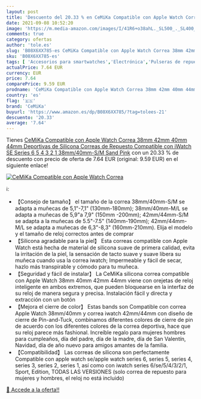 ```yaml
---
layout: post
title: 'Descuento del 20.33 % en CeMiKa Compatible con Apple Watch Correa'
date: 2021-09-08 10:52:20
image: 'https://m.media-amazon.com/images/I/41R6+o38ahL._SL500_._SL400_.jpg'
comments: true
category: ofertas
author: 'tole.es'
slug: 'B08X6XX785-es CeMiKa Compatible con Apple Watch Correa 38mm 42mm 40mm...'
sku: 'B08X6XX785-es'
tags: [ 'Accesorios para smartwatches','Electrónica','Pulseras de repuesto para smartwatches','Tecnología para vestir','apple','cemika', ]
actualPrice: 7.64 EUR
currency: EUR
price: 7.64
comparePrice: 9.59 EUR
prodname: 'CeMiKa Compatible con Apple Watch Correa 38mm 42mm 40mm 44mm  Deportivas de Silicona Correas de Repuesto Compatible con iWatch SE Series 6 5 4 3 2 1  38mm/40mm-S/M  Sand Pink'
country: 'es'
flag: '🇪🇸'
brand: 'CeMiKa'
buyurl: 'https://www.amazon.es/dp/B08X6XX785/?tag=tolees-21'
descuento: '20.33'
average: '7.64'
---
```


Tienes [CeMiKa Compatible con Apple Watch Correa 38mm 42mm 40mm 44mm  Deportivas de Silicona Correas de Repuesto Compatible con iWatch SE Series 6 5 4 3 2 1  38mm/40mm-S/M  Sand Pink](https://www.amazon.es/dp/B08X6XX785/?tag=tolees-21) con un 20.33 % de descuento con precio de oferta de 7.64 EUR (original: 9.59 EUR) en el siguiente enlace!

[![CeMiKa Compatible con Apple Watch Correa](https://m.media-amazon.com/images/I/41R6+o38ahL._SL500_._SL400_.jpg)](https://www.amazon.es/dp/B08X6XX785/?tag=tolees-21)

ℹ️:

- 【Consejo de tamaño】 el tamaño de la correa 38mm/40mm-S/M se adapta a muñecas de 5,1"-7,1" (130mm-180mm); 38mm/40mm-M/L se adapta a muñecas de 5,9"a 7,9" (150mm -200mm); 42mm/44mm-S/M se adapta a la muñecas de 5.5"-7.5" (140mm-190mm); 42mm/44mm-M/L se adapta a muñecas de 6,3"-8,3" (160mm-210mm). Elija el modelo y el tamaño de reloj correctos antes de comprar
- 【Silicona agradable para la piel】 Esta correas compatible con Apple Watch está hecha de material de silicona suave de primera calidad, evita la irritación de la piel, la sensación de tacto suave y suave libera su muñeca cuando usa la correa iwatch; Impermeable y fácil de secar, hazlo más transpirable y cómodo para tu muñeca.
- 【Seguridad y fácil de instalar】 La CeMiKa silicona correa compatible con Apple Watch 38mm 40mm 42mm 44mm viene con orejetas de reloj inteligente en ambos extremos, que pueden bloquearse en la interfaz de su reloj de manera segura y precisa. Instalación fácil y directa y extracción con un botón
- 【Mejora el cierre de color】 Estas bands son Compatible con correa Apple Watch 38mm/40mm y correa iwatch 42mm/44mm con diseño de cierre de Pin-and-Tuck, combinamos diferentes colores de cierre de pin de acuerdo con los diferentes colores de la correa deportiva, hace que su reloj parece más fashional. Increíble regalo para mujeres hombres para cumpleaños, día del padre, día de la madre, día de San Valentín, Navidad, día de año nuevo para amigos amantes de la familia.
- 【Compatibilidad】 Las correas de silicona son perfectamente Compatible con apple watch se/apple watch series 6, series 5, series 4, series 3, series 2, series 1, así como con iwatch series 6/se/5/4/3/2/1, Sport, Edition, TODAS LAS VERSIONES (solo correa de repuesto para mujeres y hombres, el reloj no está incluido)

[🛒 Accede a la oferta!!](https://www.amazon.es/dp/B08X6XX785/?tag=tolees-21)
